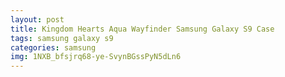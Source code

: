 ```yaml
---
layout: post
title: Kingdom Hearts Aqua Wayfinder Samsung Galaxy S9 Case
tags: samsung galaxy s9
categories: samsung
img: 1NXB_bfsjrq68-ye-SvynBGssPyN5dLn6
---
```

